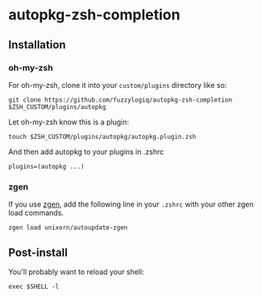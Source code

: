 # autopkg-zsh-completion

## Installation

### oh-my-zsh
For oh-my-zsh, clone it into your `custom/plugins` directory like so:

    git clone https://github.com/fuzzylogiq/autopkg-zsh-completion $ZSH_CUSTOM/plugins/autopkg

Let oh-my-zsh know this is a plugin:

    touch $ZSH_CUSTOM/plugins/autopkg/autopkg.plugin.zsh

And then add autopkg to your plugins in .zshrc

    plugins=(autopkg ...)

### zgen

If you use [zgen](https://github.com/tarjoilija/zgen), add the following line in your `.zshrc` with your other zgen load commands.

    zgen load unixorn/autoupdate-zgen

## Post-install

You'll probably want to reload your shell:

    exec $SHELL -l

